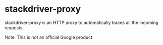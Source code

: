 # stackdriver-proxy

stackdriver-proxy is an HTTP proxy to automatically traces
all the incoming requests.

Note: This is not an official Google product.

